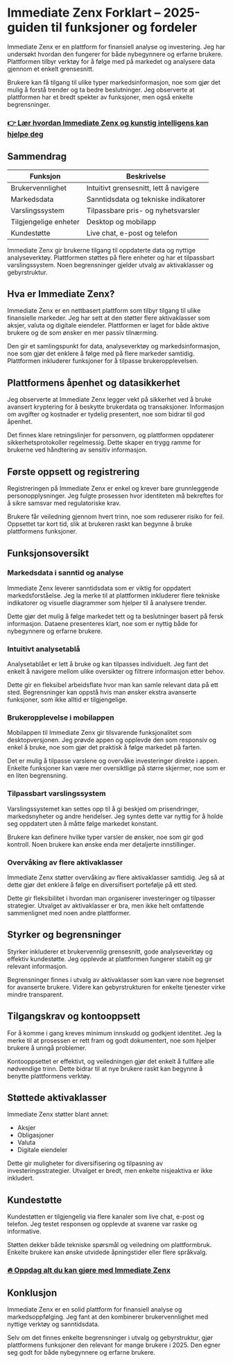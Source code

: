 # Immediate Zenx  Forklart – 2025-guiden til funksjoner og fordeler
 

Immediate Zenx er en plattform for finansiell analyse og investering. Jeg har undersøkt hvordan den fungerer for både nybegynnere og erfarne brukere. Plattformen tilbyr verktøy for å følge med på markedet og analysere data gjennom et enkelt grensesnitt.

Brukere kan få tilgang til ulike typer markedsinformasjon, noe som gjør det mulig å forstå trender og ta bedre beslutninger. Jeg observerte at plattformen har et bredt spekter av funksjoner, men også enkelte begrensninger.

### [👉 Lær hvordan Immediate Zenx  og kunstig intelligens kan hjelpe deg](https://tinyurl.com/27y25ox8)
## Sammendrag

| Funksjon               | Beskrivelse                             |
|-----------------------|---------------------------------------|
| Brukervennlighet      | Intuitivt grensesnitt, lett å navigere|
| Markedsdata           | Sanntidsdata og tekniske indikatorer  |
| Varslingssystem       | Tilpassbare pris- og nyhetsvarsler     |
| Tilgjengelige enheter | Desktop og mobilapp                     |
| Kundestøtte           | Live chat, e-post og telefon           |

Immediate Zenx gir brukerne tilgang til oppdaterte data og nyttige analyseverktøy. Plattformen støttes på flere enheter og har et tilpassbart varslingssystem. Noen begrensninger gjelder utvalg av aktivaklasser og gebyrstruktur.

## Hva er Immediate Zenx?

Immediate Zenx er en nettbasert plattform som tilbyr tilgang til ulike finansielle markeder. Jeg har sett at den støtter flere aktivaklasser som aksjer, valuta og digitale eiendeler. Plattformen er laget for både aktive brukere og de som ønsker en mer passiv tilnærming.

Den gir et samlingspunkt for data, analyseverktøy og markedsinformasjon, noe som gjør det enklere å følge med på flere markeder samtidig. Plattformen inkluderer funksjoner for å tilpasse brukeropplevelsen.

## Plattformens åpenhet og datasikkerhet

Jeg observerte at Immediate Zenx legger vekt på sikkerhet ved å bruke avansert kryptering for å beskytte brukerdata og transaksjoner. Informasjon om avgifter og kostnader er tydelig presentert, noe som bidrar til god åpenhet.

Det finnes klare retningslinjer for personvern, og plattformen oppdaterer sikkerhetsprotokoller regelmessig. Dette skaper en trygg ramme for brukerne ved håndtering av sensitiv informasjon.

## Første oppsett og registrering

Registreringen på Immediate Zenx er enkel og krever bare grunnleggende personopplysninger. Jeg fulgte prosessen hvor identiteten må bekreftes for å sikre samsvar med regulatoriske krav.

Brukere får veiledning gjennom hvert trinn, noe som reduserer risiko for feil. Oppsettet tar kort tid, slik at brukeren raskt kan begynne å bruke plattformens funksjoner.

## Funksjonsoversikt

### Markedsdata i sanntid og analyse

Immediate Zenx leverer sanntidsdata som er viktig for oppdatert markedsforståelse. Jeg la merke til at plattformen inkluderer flere tekniske indikatorer og visuelle diagrammer som hjelper til å analysere trender.

Dette gjør det mulig å følge markedet tett og ta beslutninger basert på fersk informasjon. Dataene presenteres klart, noe som er nyttig både for nybegynnere og erfarne brukere.

### Intuitivt analysetablå

Analysetablået er lett å bruke og kan tilpasses individuelt. Jeg fant det enkelt å navigere mellom ulike oversikter og filtrere informasjon etter behov.

Dette gir en fleksibel arbeidsflate hvor man kan samle relevant data på ett sted. Begrensninger kan oppstå hvis man ønsker ekstra avanserte funksjoner, som ikke alltid er tilgjengelige.

### Brukeropplevelse i mobilappen

Mobilappen til Immediate Zenx gir tilsvarende funksjonalitet som desktopversjonen. Jeg prøvde appen og opplevde den som responsiv og enkel å bruke, noe som gjør det praktisk å følge markedet på farten.

Det er mulig å tilpasse varslene og overvåke investeringer direkte i appen. Enkelte funksjoner kan være mer oversiktlige på større skjermer, noe som er en liten begrensning.

### Tilpassbart varslingssystem

Varslingssystemet kan settes opp til å gi beskjed om prisendringer, markedsnyheter og andre hendelser. Jeg syntes dette var nyttig for å holde seg oppdatert uten å måtte følge markedet konstant.

Brukere kan definere hvilke typer varsler de ønsker, noe som gir god kontroll. Noen brukere kan ønske enda mer detaljerte innstillinger.

### Overvåking av flere aktivaklasser

Immediate Zenx støtter overvåking av flere aktivaklasser samtidig. Jeg så at dette gjør det enklere å følge en diversifisert portefølje på ett sted.

Dette gir fleksibilitet i hvordan man organiserer investeringer og tilpasser strategier. Utvalget av aktivaklasser er bra, men ikke helt omfattende sammenlignet med noen andre plattformer.

## Styrker og begrensninger

Styrker inkluderer et brukervennlig grensesnitt, gode analyseverktøy og effektiv kundestøtte. Jeg opplevde at plattformen fungerer stabilt og gir relevant informasjon.

Begrensninger finnes i utvalg av aktivaklasser som kan være noe begrenset for avanserte brukere. Videre kan gebyrstrukturen for enkelte tjenester virke mindre transparent.

## Tilgangskrav og kontooppsett

For å komme i gang kreves minimum innskudd og godkjent identitet. Jeg la merke til at prosessen er rett fram og godt dokumentert, noe som hjelper brukere å unngå problemer.

Kontooppsettet er effektivt, og veiledningen gjør det enkelt å fullføre alle nødvendige trinn. Dette bidrar til at nye brukere raskt kan begynne å benytte plattformens verktøy.

## Støttede aktivaklasser

Immediate Zenx støtter blant annet:

- Aksjer  
- Obligasjoner  
- Valuta  
- Digitale eiendeler  

Dette gir muligheter for diversifisering og tilpasning av investeringsstrategier. Utvalget er bredt, men enkelte nisjeaktiva er ikke inkludert.

## Kundestøtte

Kundestøtten er tilgjengelig via flere kanaler som live chat, e-post og telefon. Jeg testet responsen og opplevde at svarene var raske og informative.

Støtten dekker både tekniske spørsmål og veiledning om plattformbruk. Enkelte brukere kan ønske utvidede åpningstider eller flere språkvalg.

### [🔥 Oppdag alt du kan gjøre med Immediate Zenx ](https://tinyurl.com/27y25ox8)
## Konklusjon

Immediate Zenx er en solid plattform for finansiell analyse og markedsoppfølging. Jeg fant at den kombinerer brukervennlighet med nyttige verktøy og sanntidsdata.

Selv om det finnes enkelte begrensninger i utvalg og gebyrstruktur, gjør plattformens funksjoner den relevant for mange brukere i 2025. Den egner seg godt for både nybegynnere og erfarne brukere.